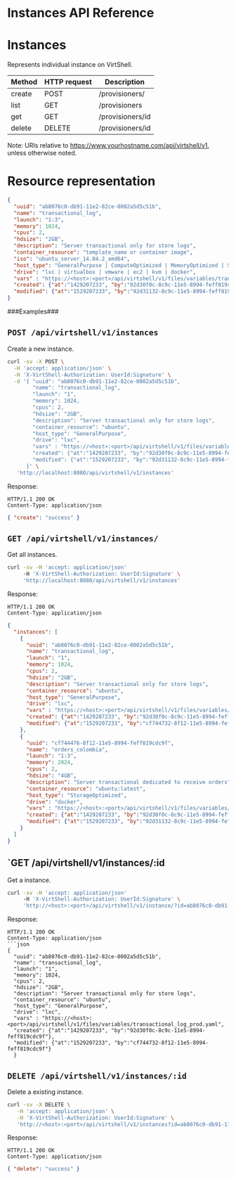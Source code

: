 Instances API Reference
=======================

Instances
=========
Represents individual instance on VirtShell.


| Method | HTTP request | Description |
| --- | --- | ---- |
| create | POST | /provisioners/ | Inserts a new provisioner in the system. |
| list | GET | /provisioners | Retrieves the list of provisioners. |
| get | GET | /provisioners/id | Gets one provisioner by ID. |
| delete | DELETE | /provisioners/id | Deletes an existing provisioner. |

Note:
URIs relative to https://www.yourhostname.com/api/virtshell/v1, unless otherwise noted.

Resource representation
=======================
```json
{
  "uuid": "ab8076c0-db91-11e2-82ce-0002a5d5c51b",
  "name": "transactional_log",
  "launch": "1:3",
  "memory": 1024,
  "cpus": 2,
  "hdsize": "2GB",
  "description": "Server transactional only for store logs", 
  "container_resource": "template_name or container image",
  "iso": "ubuntu_server_14.04.2_amd64",
  "host_type": "GeneralPurpose | ComputeOptimized | MemoryOptimized | StorageOptimized",
  "drive": "lxc | virtualbox | vmware | ec2 | kvm | docker",
  "vars" : "https://<host>:<port>/api/virtshell/v1/files/variables/transactional_log_prod.yaml",
  "created": {"at":"1429207233", "by":"92d30f0c-8c9c-11e5-8994-feff819cdc9f"},
  "modified": {"at":"1529207233", "by":"92d31132-8c9c-11e5-8994-feff819cdc9f"}
}
```

###Examples###

`POST /api/virtshell/v1/instances`
--------------------------------------------

Create a new instance.

```sh
curl -sv -X POST \
  -H 'accept: application/json' \
  -H 'X-VirtShell-Authorization: UserId:Signature' \
  -d '{ "uuid": "ab8076c0-db91-11e2-82ce-0002a5d5c51b",
        "name": "transactional_log",
        "launch": "1",
        "memory": 1024,
        "cpus": 2,
        "hdsize": "2GB",
        "description": "Server transactional only for store logs", 
        "container_resource": "ubuntu",
        "host_type": "GeneralPurpose",
        "drive": "lxc",
        "vars" : "https://<host>:<port>/api/virtshell/v1/files/variables/transactional_log_prod.yaml",
        "created": {"at":"1429207233", "by":"92d30f0c-8c9c-11e5-8994-feff819cdc9f"},
        "modified": {"at":"1529207233", "by":"92d31132-8c9c-11e5-8994-feff819cdc9f"}
      }' \
   'http://localhost:8080/api/virtshell/v1/instances'
```

Response:
```
HTTP/1.1 200 OK
Content-Type: application/json
```
```json
{ "create": "success" }
```

`GET /api/virtshell/v1/instances/`
----------------------------------------------

Get all instances.

```sh
curl -sv -H 'accept: application/json' 
     -H 'X-VirtShell-Authorization: UserId:Signature' \ 
     'http://localhost:8080/api/virtshell/v1/instances'
```

Response:
```
HTTP/1.1 200 OK
Content-Type: application/json
```
```json
{
  "instances": [
    {
      "uuid": "ab8076c0-db91-11e2-82ce-0002a5d5c51b",
      "name": "transactional_log",
      "launch": "1",
      "memory": 1024,
      "cpus": 2,
      "hdsize": "2GB",
      "description": "Server transactional only for store logs", 
      "container_resource": "ubuntu",
      "host_type": "GeneralPurpose",
      "drive": "lxc",
      "vars" : "https://<host>:<port>/api/virtshell/v1/files/variables/transactional_log_prod.yaml",
      "created": {"at":"1429207233", "by":"92d30f0c-8c9c-11e5-8994-feff819cdc9f"},
      "modified": {"at":"1529207233", "by":"cf744732-8f12-11e5-8994-feff819cdc9f"}
    },
    { 
      "uuid": "cf744476-8f12-11e5-8994-feff819cdc9f",
      "name": "orders_colombia",
      "launch": "1:3",
      "memory": 2024,
      "cpus": 2,
      "hdsize": "4GB",
      "description": "Server transactional dedicated to receive orders", 
      "container_resource": "ubuntu:latest",
      "host_type": "StorageOptimized",
      "drive": "docker",
      "vars" : "https://<host>:<port>/api/virtshell/v1/files/variables/orders_prod.yaml",
      "created": {"at":"1429207233", "by":"92d30f0c-8c9c-11e5-8994-feff819cdc9f"},
      "modified": {"at":"1529207233", "by":"92d31132-8c9c-11e5-8994-feff819cdc9f"}
    }    
  ]
}   
```

`GET /api/virtshell/v1/instances/:id
----------------------------------------------

Get a instance.

```sh
curl -sv -H 'accept: application/json' 
     -H 'X-VirtShell-Authorization: UserId:Signature' \ 
     'http://<host>:<port>/api/virtshell/v1/instance/?id=ab8076c0-db91-11e2-82ce-0002a5d5c51b'
```

Response:

```
HTTP/1.1 200 OK
Content-Type: application/json
```json
{
  "uuid": "ab8076c0-db91-11e2-82ce-0002a5d5c51b",
  "name": "transactional_log",
  "launch": "1",
  "memory": 1024,
  "cpus": 2,
  "hdsize": "2GB",
  "description": "Server transactional only for store logs", 
  "container_resource": "ubuntu",
  "host_type": "GeneralPurpose",
  "drive": "lxc",
  "vars" : "https://<host>:<port>/api/virtshell/v1/files/variables/transactional_log_prod.yaml",
  "created": {"at":"1429207233", "by":"92d30f0c-8c9c-11e5-8994-feff819cdc9f"},
  "modified": {"at":"1529207233", "by":"cf744732-8f12-11e5-8994-feff819cdc9f"}
  }
```


`DELETE /api/virtshell/v1/instances/:id`
----------------------------------------------

Delete a existing instance.

```sh
curl -sv -X DELETE \
   -H 'accept: application/json' \
   -H 'X-VirtShell-Authorization: UserId:Signature' \
   'http://<host>:<port>/api/virtshell/v1/instances?id=ab8076c0-db91-11e2-82ce-0002a5d5c51b'
```

Response:
```
HTTP/1.1 200 OK
Content-Type: application/json
```
```json
{ "delete": "success" }
```
